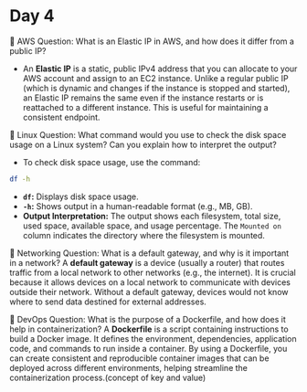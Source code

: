 # Day 4

🔸 AWS Question:
What is an Elastic IP in AWS, and how does it differ from a public IP?
- An **Elastic IP** is a static, public IPv4 address that you can allocate to your AWS account and assign to an EC2 instance. Unlike a regular public IP (which is dynamic and changes if the instance is stopped and started), an Elastic IP remains the same even if the instance restarts or is reattached to a different instance. This is useful for maintaining a consistent endpoint.

🔸 Linux Question:
What command would you use to check the disk space usage on a Linux system? Can you explain how to interpret the output?
- To check disk space usage, use the command:
```bash
df -h
```
- **`df`:** Displays disk space usage.
- **`-h`:** Shows output in a human-readable format (e.g., MB, GB).
- **Output Interpretation:** The output shows each filesystem, total size, used space, available space, and usage percentage. The `Mounted on` column indicates the directory where the filesystem is mounted.

🔸 Networking Question:
What is a default gateway, and why is it important in a network?
A **default gateway** is a device (usually a router) that routes traffic from a local network to other networks (e.g., the internet). It is crucial because it allows devices on a local network to communicate with devices outside their network. Without a default gateway, devices would not know where to send data destined for external addresses.

🔸 DevOps Question:
What is the purpose of a Dockerfile, and how does it help in containerization?
A **Dockerfile** is a script containing instructions to build a Docker image. It defines the environment, dependencies, application code, and commands to run inside a container. By using a Dockerfile, you can create consistent and reproducible container images that can be deployed across different environments, helping streamline the containerization process.(concept of key and value)

